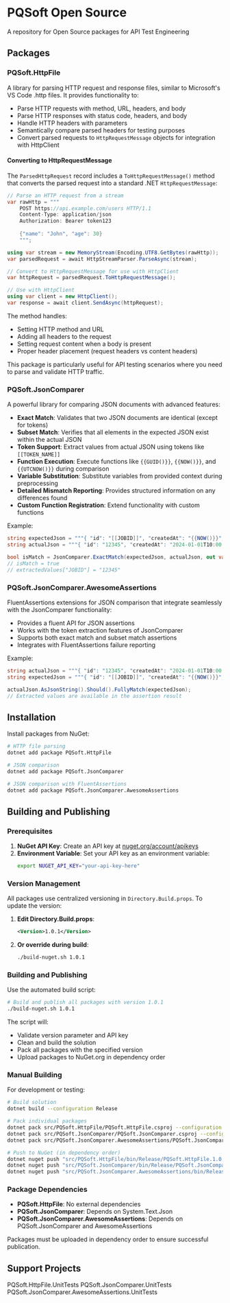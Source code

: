 # PQSoft Open Source

A repository for Open Source packages for API Test Engineering

## Packages

### PQSoft.HttpFile

A library for parsing HTTP request and response files, similar to Microsoft's VS Code .http files. It provides functionality to:
- Parse HTTP requests with method, URL, headers, and body
- Parse HTTP responses with status code, headers, and body
- Handle HTTP headers with parameters
- Semantically compare parsed headers for testing purposes
- Convert parsed requests to `HttpRequestMessage` objects for integration with HttpClient

#### Converting to HttpRequestMessage

The `ParsedHttpRequest` record includes a `ToHttpRequestMessage()` method that converts the parsed request into a standard .NET `HttpRequestMessage`:

```csharp
// Parse an HTTP request from a stream
var rawHttp = """
    POST https://api.example.com/users HTTP/1.1
    Content-Type: application/json
    Authorization: Bearer token123
    
    {"name": "John", "age": 30}
    """;

using var stream = new MemoryStream(Encoding.UTF8.GetBytes(rawHttp));
var parsedRequest = await HttpStreamParser.ParseAsync(stream);

// Convert to HttpRequestMessage for use with HttpClient
var httpRequest = parsedRequest.ToHttpRequestMessage();

// Use with HttpClient
using var client = new HttpClient();
var response = await client.SendAsync(httpRequest);
```

The method handles:
- Setting HTTP method and URL
- Adding all headers to the request
- Setting request content when a body is present
- Proper header placement (request headers vs content headers)

This package is particularly useful for API testing scenarios where you need to parse and validate HTTP traffic.

### PQSoft.JsonComparer

A powerful library for comparing JSON documents with advanced features:
- **Exact Match**: Validates that two JSON documents are identical (except for tokens)
- **Subset Match**: Verifies that all elements in the expected JSON exist within the actual JSON
- **Token Support**: Extract values from actual JSON using tokens like `[[TOKEN_NAME]]`
- **Function Execution**: Execute functions like `{{GUID()}}`, `{{NOW()}}`, and `{{UTCNOW()}}` during comparison
- **Variable Substitution**: Substitute variables from provided context during preprocessing
- **Detailed Mismatch Reporting**: Provides structured information on any differences found
- **Custom Function Registration**: Extend functionality with custom functions

Example:
```csharp
string expectedJson = """{ "id": "[[JOBID]]", "createdAt": "{{NOW()}}", "status": "complete" }""";
string actualJson = """{ "id": "12345", "createdAt": "2024-01-01T10:00:00.000+00:00", "status": "complete" }""";

bool isMatch = JsonComparer.ExactMatch(expectedJson, actualJson, out var extractedValues, out var mismatches);
// isMatch = true
// extractedValues["JOBID"] = "12345"
```

### PQSoft.JsonComparer.AwesomeAssertions

FluentAssertions extensions for JSON comparison that integrate seamlessly with the JsonComparer functionality:
- Provides a fluent API for JSON assertions
- Works with the token extraction features of JsonComparer
- Supports both exact match and subset match assertions
- Integrates with FluentAssertions failure reporting

Example:
```csharp
string actualJson = """{ "id": "12345", "createdAt": "2024-01-01T10:00:00.000+00:00", "status": "complete" }""";
string expectedJson = """{ "id": "[[JOBID]]", "createdAt": "{{NOW()}}", "status": "complete" }""";

actualJson.AsJsonString().Should().FullyMatch(expectedJson);
// Extracted values are available in the assertion result
```

## Installation

Install packages from NuGet:

```bash
# HTTP file parsing
dotnet add package PQSoft.HttpFile

# JSON comparison
dotnet add package PQSoft.JsonComparer

# JSON comparison with FluentAssertions
dotnet add package PQSoft.JsonComparer.AwesomeAssertions
```

## Building and Publishing

### Prerequisites

1. **NuGet API Key**: Create an API key at [nuget.org/account/apikeys](https://www.nuget.org/account/apikeys)
2. **Environment Variable**: Set your API key as an environment variable:
   ```bash
   export NUGET_API_KEY="your-api-key-here"
   ```

### Version Management

All packages use centralized versioning in `Directory.Build.props`. To update the version:

1. **Edit Directory.Build.props**:
   ```xml
   <Version>1.0.1</Version>
   ```

2. **Or override during build**:
   ```bash
   ./build-nuget.sh 1.0.1
   ```

### Building and Publishing

Use the automated build script:

```bash
# Build and publish all packages with version 1.0.1
./build-nuget.sh 1.0.1
```

The script will:
- Validate version parameter and API key
- Clean and build the solution
- Pack all packages with the specified version
- Upload packages to NuGet.org in dependency order

### Manual Building

For development or testing:

```bash
# Build solution
dotnet build --configuration Release

# Pack individual packages
dotnet pack src/PQSoft.HttpFile/PQSoft.HttpFile.csproj --configuration Release -p:Version=1.0.1
dotnet pack src/PQSoft.JsonComparer/PQSoft.JsonComparer.csproj --configuration Release -p:Version=1.0.1
dotnet pack src/PQSoft.JsonComparer.AwesomeAssertions/PQSoft.JsonComparer.AwesomeAssertions.csproj --configuration Release -p:Version=1.0.1

# Push to NuGet (in dependency order)
dotnet nuget push "src/PQSoft.HttpFile/bin/Release/PQSoft.HttpFile.1.0.1.nupkg" --api-key $NUGET_API_KEY --source https://api.nuget.org/v3/index.json
dotnet nuget push "src/PQSoft.JsonComparer/bin/Release/PQSoft.JsonComparer.1.0.1.nupkg" --api-key $NUGET_API_KEY --source https://api.nuget.org/v3/index.json
dotnet nuget push "src/PQSoft.JsonComparer.AwesomeAssertions/bin/Release/PQSoft.JsonComparer.AwesomeAssertions.1.0.1.nupkg" --api-key $NUGET_API_KEY --source https://api.nuget.org/v3/index.json
```

### Package Dependencies

- **PQSoft.HttpFile**: No external dependencies
- **PQSoft.JsonComparer**: Depends on System.Text.Json
- **PQSoft.JsonComparer.AwesomeAssertions**: Depends on PQSoft.JsonComparer and AwesomeAssertions

Packages must be uploaded in dependency order to ensure successful publication.

## Support Projects

PQSoft.HttpFile.UnitTests
PQSoft.JsonComparer.UnitTests
PQSoft.JsonComparer.AwesomeAssertions.UnitTests

